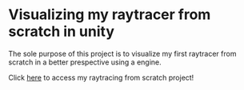 # Visualizing my raytracer from scratch in unity
The sole purpose of this project is to visualize my first raytracer from scratch in a better prespective using a engine.

Click [here](https://github.com/j-2k/Raytracing) to access my raytracing from scratch project!
